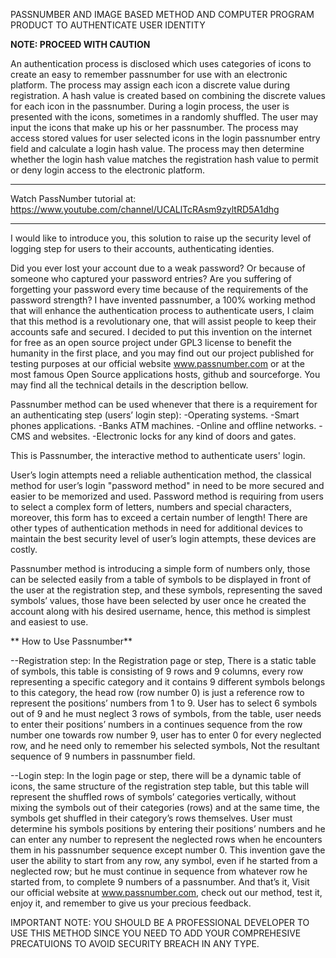PASSNUMBER AND IMAGE BASED METHOD AND COMPUTER PROGRAM PRODUCT TO AUTHENTICATE USER IDENTITY

**NOTE: PROCEED WITH CAUTION**

An authentication process is disclosed which uses categories of icons
to create an easy to remember passnumber for use with an electronic platform.
The process may assign each icon a discrete value during registration.
A hash value is created based on combining the discrete values for each icon in the passnumber. 
During a login process, the user is presented with the icons, sometimes in a randomly shuffled.
The user may input the icons that make up his or her passnumber. 
The process may access stored values for user selected icons in the login passnumber entry field
and calculate a login hash value. The process may then determine whether the login hash value matches
the registration hash value to permit or deny login access to the electronic platform.
 
******************************
Watch PassNumber tutorial at:
https://www.youtube.com/channel/UCALlTcRAsm9zyltRD5A1dhg

******************************

I would like to introduce you, this solution to raise up the security level of logging step for users to their accounts, authenticating identies.

Did you ever lost your account due to a weak password? Or because of someone who captured your password entries? Are you suffering of forgetting your password every time because of the requirements of the password strength? 
I have invented passnumber, a 100% working method that will enhance the authentication process to authenticate users, I claim that this method is a revolutionary one, that will assist people to keep their accounts safe and secured.
I decided to put this invention on the internet for free as an open source project under GPL3 license to benefit the humanity in the first place, and you may find out our project published for testing purposes at our official website www.passnumber.com  or at the most famous Open Source applications hosts, github and sourceforge.
You may find all the technical details in the description bellow.

Passnumber method can be used whenever that there is a requirement for an authenticating step (users’ login step):
-Operating systems.
-Smart phones applications.
-Banks ATM machines.
-Online and offline networks.
-CMS and websites.
-Electronic locks for any kind of doors and gates.

This is Passnumber, the interactive method to authenticate users' login.

User’s login attempts need a reliable authentication method, the classical method for user’s login "password method" in need to be more secured and easier to be memorized and used.  Password method is requiring from users to select a complex form of letters, numbers and special characters, moreover, this form has to exceed a certain number of length!
There are other types of authentication methods in need for additional devices to maintain the best security level of user’s login attempts, these devices are costly.

Passnumber method is introducing a simple form of numbers only, those can be selected easily from a table of symbols to be displayed in front of the user at the registration step, and these symbols, representing the saved symbols’ values, those have been selected by user once he created the account along with his desired username, hence, this method is simplest and easiest to use.

** How to Use Passnumber**

--Registration step:
In the Registration page or step, There is a static table of symbols, this table is consisting of 9 rows and 9 columns, every row representing a specific category and it contains 9 different symbols belongs to this category, the head row (row number 0) is just a reference row to represent the positions’ numbers from 1 to 9.
User has to select 6 symbols out of 9 and he must neglect 3 rows of symbols, from the table, user needs to enter their positions’ numbers in a continues sequence from the row number one towards row number 9, user has to enter 0 for every neglected row, and he need only to remember his selected symbols, Not the resultant sequence of 9 numbers in passnumber field.

--Login step:
In the login page or step, there will be a dynamic table of icons, the same structure of the registration step table, but this table will represent the shuffled rows of symbols’ categories vertically, without mixing the symbols out of their categories (rows) and at the same time, the symbols get shuffled in their category’s rows themselves.
User must determine his symbols positions by entering their positions’ numbers and he can enter any number to represent the neglected rows when he encounters them in his passnumber sequence except number 0.
This invention gave the user the ability to start from any row, any symbol, even if he started from a neglected row; but he must continue in sequence from whatever row he started from, to complete 9 numbers of a passnumber.
And that’s it, Visit our official website at www.passnumber.com, check out our method, test it, enjoy it, and remember to give us your precious feedback.


IMPORTANT NOTE: YOU SHOULD BE A PROFESSIONAL DEVELOPER TO USE THIS METHOD SINCE YOU NEED TO ADD YOUR COMPREHESIVE PRECATUIONS TO AVOID SECURITY BREACH IN ANY TYPE.
